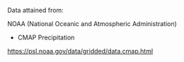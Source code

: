 Data attained from:

NOAA (National Oceanic and Atmospheric Administration)
- CMAP Precipitation

https://psl.noaa.gov/data/gridded/data.cmap.html